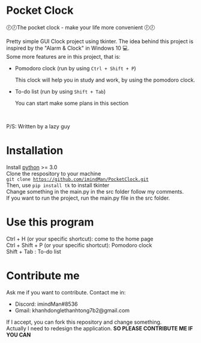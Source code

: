 # Pocket Clock

🕖🕖The pocket clock - make your life more convenient 🕖🕖<br>

Pretty simple GUI Clock project using tkinter. The idea behind this project is inspired by the "Alarm & Clock" in Windows 10 💻. <br>
Some more features are in this project, that is:

<ul>
<!--   <li>File run clock (or FRC, run by using <code>Ctrl + F</code>)</li>
  <p>File run clock counts the time that a <b>Python single file</b> ran, but make sure that your file has a <b>main function</b> in it.</p> -->
  <li>Pomodoro clock (run by using <code>Ctrl + Shift + P</code>)</li>
  <p>This clock will help you in study and work, by using the pomodoro clock.</p>
  <li>To-do list (run by using <code>Shift + Tab</code>)</li>
  <p>You can start make some plans in this section</p>
</ul><br>
<p>P/S: Written by a lazy guy</p>

# Installation



Install <a href="https://www.python.org/downloads/">python</a> >= 3.0<br>
Clone the respository to your machine <br/>
<code>git clone https://github.com/imindMan/PocketClock.git</code><br>
Then, use <code>pip install tk</code> to install tkinter<br>
Change something in the main.py in the src folder follow my comments. <br/>
If you want to run the project, run the main.py file in the src folder.

# Use this program

Ctrl + H (or your specific shortcut): come to the home page <br>
Ctrl + Shift + P (or your specific shortcut): Pomodoro clock <br>
Shift + Tab : To-do list <br>

# Contribute me

Ask me if you want to contribute. Contact me in:<br>
<ul>
  <li> Discord: imindMan#8536 </li>
  <li> Gmail: khanhdonglethanhtong7b2@gmail.com </li>
</ul>

If I accept, you can fork this repository and change something. <br>
Actually I need to redesign the application. <strong>SO PLEASE CONTRIBUTE ME IF YOU CAN</strong>
